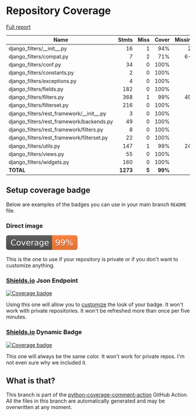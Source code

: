 # Repository Coverage

[Full report](https://htmlpreview.github.io/?https://github.com/bckohan/django-filter/blob/python-coverage-comment-action-data/htmlcov/index.html)

| Name                                            |    Stmts |     Miss |   Cover |   Missing |
|------------------------------------------------ | -------: | -------: | ------: | --------: |
| django\_filters/\_\_init\_\_.py                 |       16 |        1 |     94% |        27 |
| django\_filters/compat.py                       |        7 |        2 |     71% |       6-7 |
| django\_filters/conf.py                         |       34 |        0 |    100% |           |
| django\_filters/constants.py                    |        2 |        0 |    100% |           |
| django\_filters/exceptions.py                   |        4 |        0 |    100% |           |
| django\_filters/fields.py                       |      182 |        0 |    100% |           |
| django\_filters/filters.py                      |      368 |        1 |     99% |       494 |
| django\_filters/filterset.py                    |      216 |        0 |    100% |           |
| django\_filters/rest\_framework/\_\_init\_\_.py |        3 |        0 |    100% |           |
| django\_filters/rest\_framework/backends.py     |       49 |        0 |    100% |           |
| django\_filters/rest\_framework/filters.py      |        8 |        0 |    100% |           |
| django\_filters/rest\_framework/filterset.py    |       22 |        0 |    100% |           |
| django\_filters/utils.py                        |      147 |        1 |     99% |       242 |
| django\_filters/views.py                        |       55 |        0 |    100% |           |
| django\_filters/widgets.py                      |      160 |        0 |    100% |           |
|                                       **TOTAL** | **1273** |    **5** | **99%** |           |


## Setup coverage badge

Below are examples of the badges you can use in your main branch `README` file.

### Direct image

[![Coverage badge](https://raw.githubusercontent.com/bckohan/django-filter/python-coverage-comment-action-data/badge.svg)](https://htmlpreview.github.io/?https://github.com/bckohan/django-filter/blob/python-coverage-comment-action-data/htmlcov/index.html)

This is the one to use if your repository is private or if you don't want to customize anything.

### [Shields.io](https://shields.io) Json Endpoint

[![Coverage badge](https://img.shields.io/endpoint?url=https://raw.githubusercontent.com/bckohan/django-filter/python-coverage-comment-action-data/endpoint.json)](https://htmlpreview.github.io/?https://github.com/bckohan/django-filter/blob/python-coverage-comment-action-data/htmlcov/index.html)

Using this one will allow you to [customize](https://shields.io/endpoint) the look of your badge.
It won't work with private repositories. It won't be refreshed more than once per five minutes.

### [Shields.io](https://shields.io) Dynamic Badge

[![Coverage badge](https://img.shields.io/badge/dynamic/json?color=brightgreen&label=coverage&query=%24.message&url=https%3A%2F%2Fraw.githubusercontent.com%2Fbckohan%2Fdjango-filter%2Fpython-coverage-comment-action-data%2Fendpoint.json)](https://htmlpreview.github.io/?https://github.com/bckohan/django-filter/blob/python-coverage-comment-action-data/htmlcov/index.html)

This one will always be the same color. It won't work for private repos. I'm not even sure why we included it.

## What is that?

This branch is part of the
[python-coverage-comment-action](https://github.com/marketplace/actions/python-coverage-comment)
GitHub Action. All the files in this branch are automatically generated and may be
overwritten at any moment.